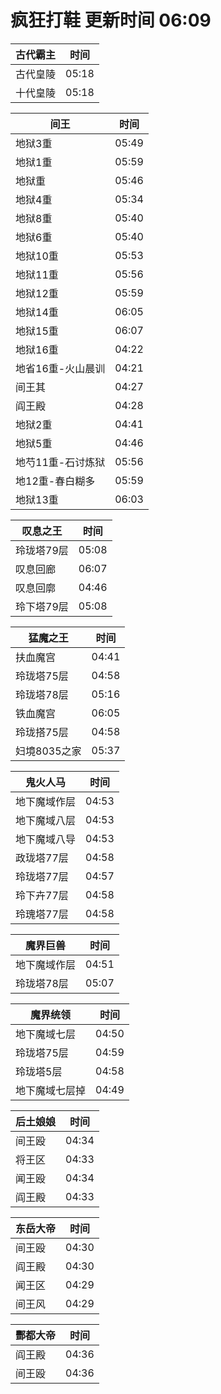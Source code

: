 # 疯狂打鞋 更新时间 06:09

| 古代霸主   | 时间    |
|--------|-------|
| 古代皇陵 | 05:18 |
| 十代皇陵 | 05:18 |

| 间王   | 时间    |
|--------|-------|
| 地狱3重 | 05:49 |
| 地狱1重 | 05:59 |
| 地狱重 | 05:46 |
| 地狱4重 | 05:34 |
| 地狱8重 | 05:40 |
| 地狱6重 | 05:40 |
| 地狱10重 | 05:53 |
| 地狱11重 | 05:56 |
| 地狱12重 | 05:59 |
| 地狱14重 | 06:05 |
| 地狱15重 | 06:07 |
| 地狱16重 | 04:22 |
| 地省16重-火山晨训 | 04:21 |
| 间王其 | 04:27 |
| 阎王殿 | 04:28 |
| 地狱2重 | 04:41 |
| 地狱5重 | 04:46 |
| 地芍11重-石讨炼狱 | 05:56 |
| 地12重-春白糊多 | 05:59 |
| 地狱13重 | 06:03 |

| 叹息之王   | 时间    |
|--------|-------|
| 玲珑塔79层 | 05:08 |
| 叹息回廊 | 06:07 |
| 叹息回廓 | 04:46 |
| 玲下塔79层 | 05:08 |

| 猛魔之王   | 时间    |
|--------|-------|
| 扶血魔宫 | 04:41 |
| 玲珑塔75层 | 04:58 |
| 玲珑塔78层 | 05:16 |
| 铁血魔宫 | 06:05 |
| 玲珑搭75层 | 04:58 |
| 妇境8035之家 | 05:37 |

| 鬼火人马   | 时间    |
|--------|-------|
| 地下魔域作层 | 04:53 |
| 地下魔域八层 | 04:53 |
| 地下魔域八导 | 04:53 |
| 政珑塔77层 | 04:58 |
| 玲珑塔77层 | 04:57 |
| 玲下卉77层 | 04:58 |
| 玲瑰塔77层 | 04:58 |

| 魔界巨兽   | 时间    |
|--------|-------|
| 地下魔域作层 | 04:51 |
| 玲珑塔78层 | 05:07 |

| 魔界统领   | 时间    |
|--------|-------|
| 地下魔域七层 | 04:50 |
| 玲珑塔75层 | 04:59 |
| 玲珑塔5层 | 04:58 |
| 地下魔域七层掉 | 04:49 |

| 后土娘娘   | 时间    |
|--------|-------|
| 间王殴 | 04:34 |
| 将王区 | 04:33 |
| 闻王殴 | 04:34 |
| 阎王殿 | 04:33 |

| 东岳大帝   | 时间    |
|--------|-------|
| 间王殴 | 04:30 |
| 阎王殿 | 04:30 |
| 闻王区 | 04:29 |
| 间王风 | 04:29 |

| 酆都大帝   | 时间    |
|--------|-------|
| 阎王殿 | 04:36 |
| 间王殴 | 04:36 |
